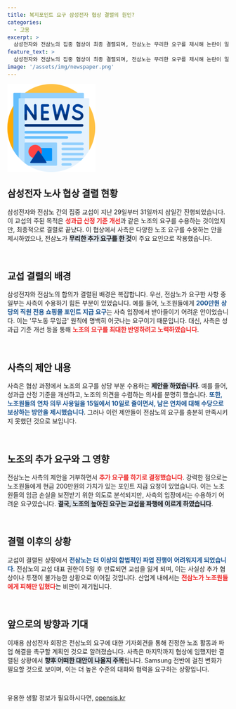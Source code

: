 ```yaml
---
title: 복지포인트 요구 삼성전자 협상 결렬의 원인?
categories:
  - 고용
excerpt: >
  삼성전자와 전삼노의 집중 협상이 최종 결렬되며, 전삼노는 무리한 요구를 제시해 논란이 일고 있다. 오는 5일 권한 만료를 앞두고, 불리한 상황에서 파업 계획을 세우는 노조의 향후 행보에 관심이 집중된다.
feature_text: >
  삼성전자와 전삼노의 집중 협상이 최종 결렬되며, 전삼노는 무리한 요구를 제시해 논란이 일고 있다. 오는 5일 권한 만료를 앞두고, 불리한 상황에서 파업 계획을 세우는 노조의 향후 행보에 관심이 집중된다.
image: '/assets/img/newspaper.png'
---
```


<p><img src="/assets/img/newspaper.png" alt="kimp 속보" /></p>

<h2 data-ke-size="size26">삼성전자 노사 협상 결렬 현황</h2>

<p data-ke-size="size16">삼성전자와 전삼노 간의 집중 교섭이 지난 29일부터 31일까지 삼일간 진행되었습니다. 이 교섭의 주된 목적은 <b><span style="color: #ee2323;">성과급 산정 기준 개선</span></b>과 같은 노조의 요구를 수용하는 것이었지만, 최종적으로 결렬로 끝났다. 이 협상에서 사측은 다양한 노조 요구를 수용하는 안을 제시하였으나, 전삼노가 <b><span style="background-color: #21538527;">무리한 추가 요구를 한 것</span></b>이 주요 요인으로 작용했습니다.</p>

<p data-ke-size="size16">&nbsp;</p>

<h2 data-ke-size="size26">교섭 결렬의 배경</h2>

<p data-ke-size="size16">삼성전자와 전삼노의 합의가 결렬된 배경은 복잡합니다. 우선, 전삼노가 요구한 사항 중 일부는 사측이 수용하기 힘든 부분이 있었습니다. 예를 들어, 노조원들에게 <b><span style="color: #1a5490;">200만원 상당의 직원 전용 쇼핑몰 포인트 지급 요구</span></b>는 사측 입장에서 받아들이기 어려운 안이었습니다. 이는 '무노동 무임금' 원칙에 명백히 어긋나는 요구이기 때문입니다. 대신, 사측은 성과급 기준 개선 등을 통해 <b><span style="color: #ee2323;">노조의 요구를 최대한 반영하려고 노력하였습니다</span></b>.</p>

<p data-ke-size="size16">&nbsp;</p>

<h2 data-ke-size="size26">사측의 제안 내용</h2>

<p data-ke-size="size16">사측은 협상 과정에서 노조의 요구를 상당 부분 수용하는 <b><span style="background-color: #21538527;">제안을 하였습니다</span></b>. 예를 들어, 성과급 산정 기준을 개선하고, 노조의 의견을 수렴하는 의사를 분명히 했습니다. <b><span style="color: #1a5490;">또한, 노조원들의 연차 의무 사용일을 15일에서 10일로 줄이면서, 남은 연차에 대해 수당으로 보상하는 방안을 제시했습니다</span></b>. 그러나 이런 제안들이 전삼노의 요구를 충분히 만족시키지 못했던 것으로 보입니다.</p>

<p data-ke-size="size16">&nbsp;</p>

<h2 data-ke-size="size26">노조의 추가 요구와 그 영향</h2>

<p data-ke-size="size16">전삼노는 사측의 제안을 거부하면서 <b><span style="color: #ee2323;">추가 요구를 하기로 결정했습니다</span></b>. 강력한 점으로는 노조원들에게 현금 200만원의 가치가 있는 포인트 지급 요청이 있었습니다. 이는 노조원들의 임금 손실을 보전받기 위한 의도로 분석되지만, 사측의 입장에서는 수용하기 어려운 요구였습니다. <b><span style="background-color: #21538527;">결국, 노조의 높아진 요구는 교섭을 파행에 이르게 하였습니다</span></b>.</p>

<p data-ke-size="size16">&nbsp;</p>

<h2 data-ke-size="size26">결렬 이후의 상황</h2>

<p data-ke-size="size16">교섭이 결렬된 상황에서 <b><span style="color: #1a5490;">전삼노는 더 이상의 합법적인 파업 진행이 어려워지게 되었습니다</span></b>. 전삼노의 교섭 대표 권한이 5일 후 만료되면 교섭을 잃게 되며, 이는 사실상 추가 협상이나 투쟁이 불가능한 상황으로 이어질 것입니다. 산업계 내에서는 <b><span style="color: #ee2323;">전삼노가 노조원들에게 피해만 입혔다</span></b>는 비판이 제기됩니다.</p>

<p data-ke-size="size16">&nbsp;</p>

<h2 data-ke-size="size26">앞으로의 방향과 기대</h2>

<p data-ke-size="size16">이재용 삼성전자 회장은 전삼노의 요구에 대한 기자회견을 통해 진정한 노조 활동과 파업 해결을 촉구할 계획인 것으로 알려졌습니다. 사측은 마지막까지 협상에 임했지만 결렬된 상황에서 <b><span style="background-color: #21538527;">향후 어떠한 대안이 나올지 주목</span></b>됩니다. Samsung 전반에 걸친 변화가 필요할 것으로 보이며, 이는 더 높은 수준의 대화와 협력을 요구하는 상황입니다.</p>

<p data-ke-size="size16">&nbsp;</p>
유용한 생활 정보가 필요하시다면, <a href="https://opensis.kr" rel="dofollow">opensis.kr</a>



